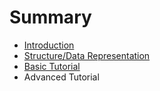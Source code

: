 # Summary

* [Introduction](README.md)
* [Structure/Data Representation](structure.md)
* [Basic Tutorial](basic-tutorial.md)
* Advanced Tutorial

